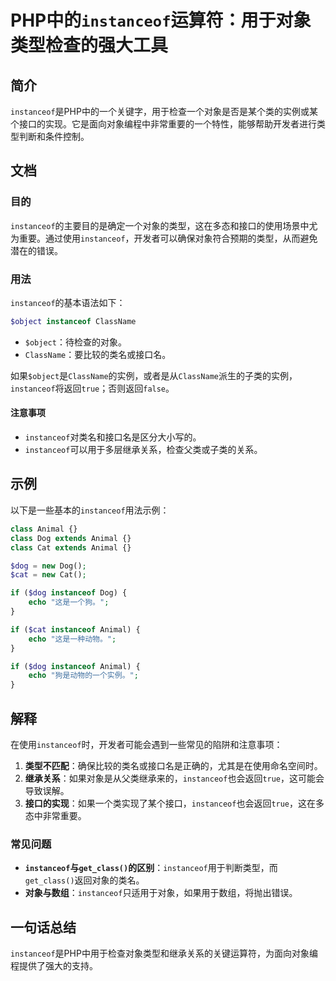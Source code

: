<!--
Meta Description: # PHP中的`instanceof`运算符：用于对象类型检查的强大工具 ## 简介 `instanceof`是PHP中的一个关键字，用于检查一个对象是否是某个类的实例或某个接口的实现。它是面向对象编程中非常重要的一个特性，能够帮助开发者进行类型判断和条件控制。 ## 文档 ### 目的 `inst...
Meta Keywords: instanceof, dog, animal, classname, cat
-->

# PHP中的`instanceof`运算符：用于对象类型检查的强大工具

## 简介
`instanceof`是PHP中的一个关键字，用于检查一个对象是否是某个类的实例或某个接口的实现。它是面向对象编程中非常重要的一个特性，能够帮助开发者进行类型判断和条件控制。

## 文档
### 目的
`instanceof`的主要目的是确定一个对象的类型，这在多态和接口的使用场景中尤为重要。通过使用`instanceof`，开发者可以确保对象符合预期的类型，从而避免潜在的错误。

### 用法
`instanceof`的基本语法如下：
```php
$object instanceof ClassName
```

- `$object`：待检查的对象。
- `ClassName`：要比较的类名或接口名。

如果`$object`是`ClassName`的实例，或者是从`ClassName`派生的子类的实例，`instanceof`将返回`true`；否则返回`false`。

#### 注意事项
- `instanceof`对类名和接口名是区分大小写的。
- `instanceof`可以用于多层继承关系，检查父类或子类的关系。

## 示例
以下是一些基本的`instanceof`用法示例：

```php
class Animal {}
class Dog extends Animal {}
class Cat extends Animal {}

$dog = new Dog();
$cat = new Cat();

if ($dog instanceof Dog) {
    echo "这是一个狗。";
}

if ($cat instanceof Animal) {
    echo "这是一种动物。";
}

if ($dog instanceof Animal) {
    echo "狗是动物的一个实例。";
}
```

## 解释
在使用`instanceof`时，开发者可能会遇到一些常见的陷阱和注意事项：

1. **类型不匹配**：确保比较的类名或接口名是正确的，尤其是在使用命名空间时。
2. **继承关系**：如果对象是从父类继承来的，`instanceof`也会返回`true`，这可能会导致误解。
3. **接口的实现**：如果一个类实现了某个接口，`instanceof`也会返回`true`，这在多态中非常重要。

### 常见问题
- **`instanceof`与`get_class()`的区别**：`instanceof`用于判断类型，而`get_class()`返回对象的类名。
- **对象与数组**：`instanceof`只适用于对象，如果用于数组，将抛出错误。

## 一句话总结
`instanceof`是PHP中用于检查对象类型和继承关系的关键运算符，为面向对象编程提供了强大的支持。